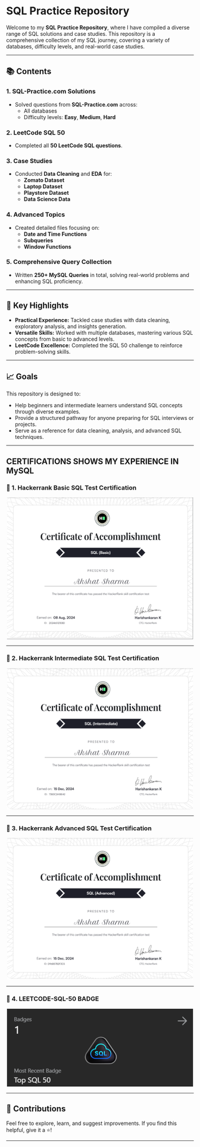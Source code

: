 # SQL Practice Repository

Welcome to my **SQL Practice Repository**, where I have compiled a diverse range of SQL solutions and case studies. This repository is a comprehensive collection of my SQL journey, covering a variety of databases, difficulty levels, and real-world case studies.

---

## 📚 Contents

### 1. **SQL-Practice.com Solutions**
   - Solved questions from **SQL-Practice.com** across:
     - All databases
     - Difficulty levels: **Easy**, **Medium**, **Hard**

### 2. **LeetCode SQL 50**
   - Completed all **50 LeetCode SQL questions**.

### 3. **Case Studies**
   - Conducted **Data Cleaning** and **EDA** for:
     - **Zomato Dataset**
     - **Laptop Dataset**
     - **Playstore Dataset**
     - **Data Science Data**

### 4. **Advanced Topics**
   - Created detailed files focusing on:
     - **Date and Time Functions**
     - **Subqueries**
     - **Window Functions**

### 5. **Comprehensive Query Collection**
   - Written **250+ MySQL Queries** in total, solving real-world problems and enhancing SQL proficiency.

---

## 🚀 Key Highlights
- **Practical Experience:** Tackled case studies with data cleaning, exploratory analysis, and insights generation.
- **Versatile Skills:** Worked with multiple databases, mastering various SQL concepts from basic to advanced levels.
- **LeetCode Excellence:** Completed the SQL 50 challenge to reinforce problem-solving skills.

---

## 📈 Goals
This repository is designed to:
- Help beginners and intermediate learners understand SQL concepts through diverse examples.
- Provide a structured pathway for anyone preparing for SQL interviews or projects.
- Serve as a reference for data cleaning, analysis, and advanced SQL techniques.

---

## CERTIFICATIONS SHOWS MY EXPERIENCE IN MySQL

### 🌟 1. Hackerrank Basic SQL Test Certification
<p align="center">
    <img src="./SQL_BASIC_CERTIFICATE.png" alt="Hackerrank Basic SQL Test Certification" width="500">
</p>

---

### 🌟 2. Hackerrank Intermediate SQL Test Certification
<p align="center">
    <img src="./SQL_INTERMEDIATE_CERTIFICATE.png" alt="Hackerrank Intermediate SQL Test Certification" width="500">
</p>

---

### 🌟 3. Hackerrank Advanced SQL Test Certification
<p align="center">
    <img src="./SQL_ADVANCE_CERTIFICATE.png" alt="Hackerrank Advanced SQL Test Certification" width="500">
</p>

--- 

### 🌟 4. LEETCODE-SQL-50 BADGE
<p align="center">
    <img src="./LEETCODE-SQL-50.png" alt="LEETCODE SQL 50 BADGE" width="500">
</p>


---

## 🤝 Contributions
Feel free to explore, learn, and suggest improvements. If you find this helpful, give it a ⭐!

---
